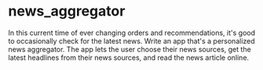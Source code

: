 # news_aggregator
In this current time of ever changing orders and recommendations, it's good to occasionally check for the latest news. Write an app that's a personalized news aggregator. The app lets the user choose their news sources,  get the latest headlines from their news sources, and read the news article online. 
